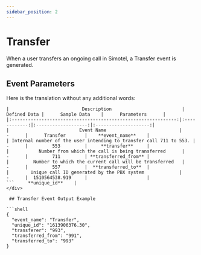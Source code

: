 ```yaml
---
sidebar_position: 2
---
```

# Transfer
When a user transfers an ongoing call in Simotel, a Transfer event is generated.

## Event Parameters
<div class="custom-table">

Here is the translation without any additional words:

```plaintext
|                           Description                          | Defined Data |      Sample Data    |      Parameters      |
|:-------------------------------------------------------------:|:------------:|:-------------------:|:--------------------:|
|                          Event Name                           |       -      |      Transfer       |    **event_name**    |
| Internal number of the user intending to transfer call 711 to 553. |       -      |         553         |     **transfer**     |
|           Number from which the call is being transferred      |       -      |         711         | **transferred_from** |
|         Number to which the current call will be transferred   |       -      |         557         |  **transferred_to**  |
|        Unique call ID generated by the PBX system             |       -      |  1510564538.919     |                      |
```     **unique_id**    |
</div>

 ## Transfer Event Output Example

```shell
{
  "event_name": "Transfer",
  "unique_id": "1613906376.30",
  "transferer": "993",
  "transferred_from": "991",
  "transferred_to": "993"
}
```
